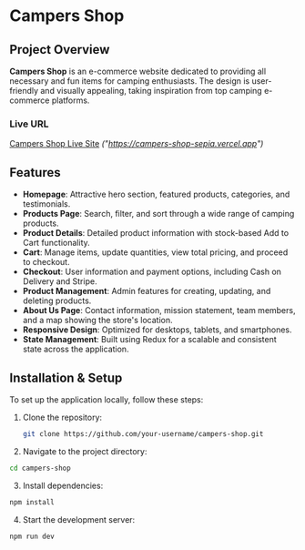 # Campers Shop

## Project Overview

**Campers Shop** is an e-commerce website dedicated to providing all necessary and fun items for camping enthusiasts. The design is user-friendly and visually appealing, taking inspiration from top camping e-commerce platforms.

### Live URL

[Campers Shop Live Site](#) _("https://campers-shop-sepia.vercel.app")_

## Features

- **Homepage**: Attractive hero section, featured products, categories, and testimonials.
- **Products Page**: Search, filter, and sort through a wide range of camping products.
- **Product Details**: Detailed product information with stock-based Add to Cart functionality.
- **Cart**: Manage items, update quantities, view total pricing, and proceed to checkout.
- **Checkout**: User information and payment options, including Cash on Delivery and Stripe.
- **Product Management**: Admin features for creating, updating, and deleting products.
- **About Us Page**: Contact information, mission statement, team members, and a map showing the store's location.
- **Responsive Design**: Optimized for desktops, tablets, and smartphones.
- **State Management**: Built using Redux for a scalable and consistent state across the application.

## Installation & Setup

To set up the application locally, follow these steps:

1. Clone the repository:
   ```bash
   git clone https://github.com/your-username/campers-shop.git
   ```
2. Navigate to the project directory:

```bash
cd campers-shop
```

3. Install dependencies:

```bash
npm install
```

4. Start the development server:

```bash
npm run dev

```
